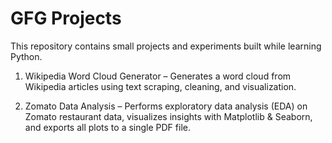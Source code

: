 # GFG Projects

This repository contains small projects and experiments built while learning Python.

1. Wikipedia Word Cloud Generator – Generates a word cloud from Wikipedia articles using text scraping, cleaning, and visualization.

2. Zomato Data Analysis – Performs exploratory data analysis (EDA) on Zomato restaurant data, visualizes insights with Matplotlib & Seaborn, and exports all plots to a single PDF file.

